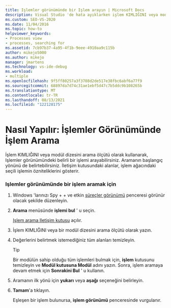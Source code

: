 ```yaml
---
title: Işlemler görünümünde bir Işlem arayın | Microsoft Docs
description: Visual Studio 'de hata ayıklarken işlem KIMLIĞINI veya modül dizesini arama ölçütü olarak kullanarak, Spy + + aracının Işlemler görünümünde belirli bir işlemi arayın.
ms.custom: SEO-VS-2020
ms.date: 11/04/2016
ms.topic: how-to
helpviewer_keywords:
- Processes view
- processes, searching for
ms.assetid: 7cb97b37-4a95-4f1b-9eee-4910aa9c115b
author: mikejo5000
ms.author: mikejo
manager: jmartens
ms.technology: vs-ide-debug
ms.workload:
- multiple
ms.openlocfilehash: 9f5ff80257a3f3708d2de517e38fbc6abf6a77f9
ms.sourcegitcommit: 68897da7d74c31ae1ebf5d47c7b5ddc9b108265b
ms.translationtype: MT
ms.contentlocale: tr-TR
ms.lasthandoff: 08/13/2021
ms.locfileid: "122128175"
---
```

# <a name="how-to-search-for-a-process-in-processes-view"></a>Nasıl Yapılır: İşlemler Görünümünde İşlem Arama
İşlem KIMLIĞINI veya modül dizesini arama ölçütü olarak kullanarak, Işlemler görünümündeki belirli bir işlemi arayabilirsiniz. Aramanın başlangıç yönünü de belirtebilirsiniz. İletişim kutusundaki alanlar, işlem ağacındaki seçili işlemin özniteliklerini gösterir.

### <a name="to-search-for-a-process-in-processes-view"></a>Işlemler görünümünde bir işlem aramak için

1. Windows 'larınızı Spy + + ve etkin [süreçler görünümü](../debugger/processes-view.md) penceresi görünür olacak şekilde düzenleyin.

2. **Arama** menüsünde **işlemi bul** ' u seçin.

    [Işlem arama Iletişim kutusu](../debugger/process-search-dialog-box.md) açılır.

3. İşlem KIMLIĞINI veya bir modül dizesini arama ölçütü olarak yazın.

4. Değerlerini belirtmek istemediğiniz tüm alanları temizleyin.

   > [!TIP]
   > Bir modülün sahip olduğu tüm işlemleri bulmak için, **işlem** kutusunu temizleyin ve **Modül kutusuna Modül** adını yazın. Sonra, işlem aramaya devam etmek için **Sonrakini Bul** ' u kullanın.

5. Aramanın ilk yönü için **yukarı** veya **aşağı** seçeneğini belirleyin.

6. **Tamam**'a tıklayın.

   Eşleşen bir işlem bulunursa, **işlem görünümü** penceresinde vurgulanır.